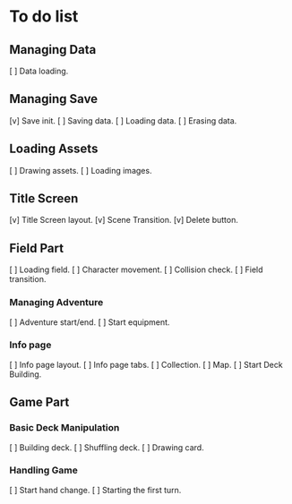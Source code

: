 # To do list

## Managing Data

[ ] Data loading.

## Managing Save

[v] Save init.
[ ] Saving data.
[ ] Loading data.
[ ] Erasing data.

## Loading Assets

[ ] Drawing assets.
[ ] Loading images.

## Title Screen

[v] Title Screen layout.
[v] Scene Transition.
[v] Delete button.

## Field Part

[ ] Loading field.
[ ] Character movement.
[ ] Collision check.
[ ] Field transition.

### Managing Adventure

[ ] Adventure start/end.
[ ] Start equipment.

### Info page

[ ] Info page layout.
[ ] Info page tabs.
[ ] Collection.
[ ] Map.
[ ] Start Deck Building.

## Game Part

### Basic Deck Manipulation

[ ] Building deck.
[ ] Shuffling deck.
[ ] Drawing card.

### Handling Game

[ ] Start hand change.
[ ] Starting the first turn.